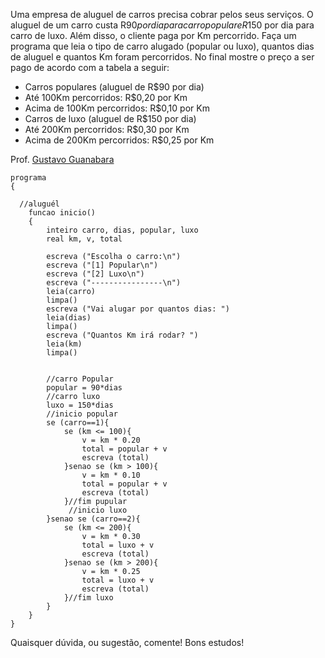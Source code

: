 Uma empresa de aluguel de carros precisa cobrar pelos seus serviços. O
aluguel de um carro custa R$90 por dia para carro popular e R$150 por dia para
carro de luxo. Além disso, o cliente paga por Km percorrido. Faça um programa
que leia o tipo de carro alugado (popular ou luxo), quantos dias de aluguel e
quantos Km foram percorridos. No final mostre o preço a ser pago de acordo com a
tabela a seguir:
- Carros populares (aluguel de R$90 por dia)
- Até 100Km percorridos: R$0,20 por Km
- Acima de 100Km percorridos: R$0,10 por Km
- Carros de luxo (aluguel de R$150 por dia)
- Até 200Km percorridos: R$0,30 por Km
- Acima de 200Km percorridos: R$0,25 por Km

Prof. [Gustavo Guanabara](https://github.com/gustavoguanabara)

```
programa
{
	
  //aluguél 
	funcao inicio()
	{
		inteiro carro, dias, popular, luxo
		real km, v, total
		
		escreva ("Escolha o carro:\n")
		escreva ("[1] Popular\n")
		escreva ("[2] Luxo\n")
		escreva ("----------------\n")
		leia(carro)
		limpa()
		escreva ("Vai alugar por quantos dias: ")
		leia(dias)
		limpa()
		escreva ("Quantos Km irá rodar? ")
		leia(km)
		limpa()

		
		//carro Popular
		popular = 90*dias
		//carro luxo
		luxo = 150*dias
		//inicio popular
		se (carro==1){
			se (km <= 100){
				v = km * 0.20
				total = popular + v
				escreva (total)
			}senao se (km > 100){
				v = km * 0.10
				total = popular + v
				escreva (total)
			}//fim pupular
			 //inicio luxo
		}senao se (carro==2){
			se (km <= 200){
				v = km * 0.30
				total = luxo + v
				escreva (total)
			}senao se (km > 200){
				v = km * 0.25
				total = luxo + v
				escreva (total)
			}//fim luxo
		}
	}
}

```
Quaisquer dúvida, ou sugestão, comente! Bons estudos!
